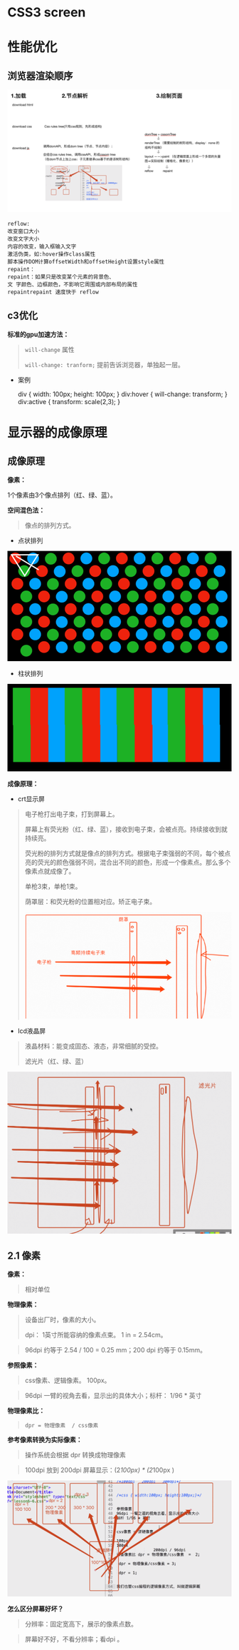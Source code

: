 # CSS3 screen 
# 性能优化

## 浏览器渲染顺序

![image.png](../.gitbook/assets/1599212475007-dca1c20c-e0bd-4ee3-bf7d-0d6167986c83.png)

    reflow:
    改变窗口大小
    改变文字大小
    内容的改变，输入框输入文字
    激活伪类，如:hover操作class属性
    脚本操作DOM计算offsetWidth和offsetHeight设置style属性
    repaint：
    repaint：如果只是改变某个元素的背景色、
    文 字颜色、边框颜色，不影响它周围或内部布局的属性
    repaintrepaint 速度快于 reflow

## c3优化

**标准的gpu加速方法：**

> `will-change` 属性
> 
> `will-change: tranform;` 提前告诉浏览器，单独起一层。

- 案例

    div {
    width: 100px;
    height: 100px;
    }
    div:hover {
    will-change: transform;
    }
    div:active {
    transform: scale(2,3);
    }

# 显示器的成像原理

## 成像原理

**像素：**

1个像素由3个像点排列（红、绿、蓝）。

**空间混色法：**

> 像点的排列方式。

- 点状排列

![image.png](../.gitbook/assets/1599214674518-11c15f1e-bb60-41d6-99c4-94962d2a803a.png)

- 柱状排列

![image.png](../.gitbook/assets/1599214649630-f94ceb63-0063-44ab-ae56-c2abd26cfa7d.png)

**成像原理：**

- crt显示屏

> 电子枪打出电子束，打到屏幕上。
> 
> 屏幕上有荧光粉（红、绿、蓝），接收到电子束，会被点亮。持续接收到就持续亮。
> 
> 荧光粉的排列方式就是像点的排列方式。根据电子束强弱的不同，每个被点亮的荧光的颜色强弱不同，混合出不同的颜色，形成一个像素点。那么多个像素点就成像了。
> 
> 
> 
> 
> 单枪3束，单枪1束。
> 
> 荫罩层：和荧光粉的位置相对应。矫正电子束。
> 
> ![image.png](../.gitbook/assets/1599215016106-c791a947-4008-4aee-9083-8015914431d7.png)

- lcd液晶屏

> 液晶材料：能变成固态、液态，非常细腻的受控。
> 
> 滤光片（红、绿、蓝）

![image.png](../.gitbook/assets/1599215964434-d6bd081f-eed2-4bf9-bc99-87176fb33831.png)

## 2.1 像素

**像素：**

> 相对单位

**物理像素：**

> 设备出厂时，像素的大小。
> 
> dpi： 1英寸所能容纳的像素点束。 1 in = 2.54cm。

> 96dpi 约等于 2.54 / 100 = 0.25 mm；200 dpi 约等于 0.15mm。

**参照像素：**

> css像素、逻辑像素。  100px。

> 96dpi 一臂的视角去看，显示出的具体大小；标杆： 1/96 * 英寸

**物理像素比：**

> `dpr = 物理像素  / css像素`​

**参考像素转换为实际像素：**

> 操作系统会根据 dpr 转换成物理像素

> 100dpi 放到 200dpi 屏幕显示：(2*100px)   *  (2*100px )

![image.png](../.gitbook/assets/1599267133379-749c4787-af8c-4f2f-9752-2fa4f8fd01a1.png)

**怎么区分屏幕好坏？**

> 分辨率：固定宽高下，展示的像素点数。

> 屏幕好不好，不看分辨率；看dpi 。